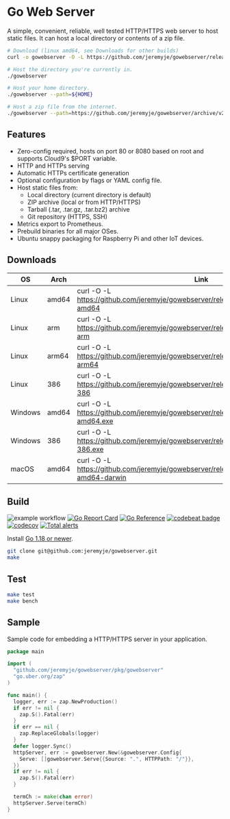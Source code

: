 # Go Web Server

A simple, convenient, reliable, well tested HTTP/HTTPS web server to host static files.
It can host a local directory or contents of a zip file.

```bash
# Download (linux amd64, see Downloads for other builds)
curl -o gowebserver -O -L https://github.com/jeremyje/gowebserver/releases/download/v2.0.0/server-amd64; chmod +x gowebserver

# Host the directory you're currently in.
./gowebserver

# Host your home directory.
./gowebserver --path=${HOME}

# Host a zip file from the internet.
./gowebserver --path=https://github.com/jeremyje/gowebserver/archive/v2.0.0.zip
```

## Features

* Zero-config required, hosts on port 80 or 8080 based on root and supports Cloud9's $PORT variable.
* HTTP and HTTPs serving
* Automatic HTTPs certificate generation
* Optional configuration by flags or YAML config file.
* Host static files from:
  * Local directory (current directory is default)
  * ZIP archive (local or from HTTP/HTTPS)
  * Tarball (.tar, .tar.gz, .tar.bz2) archive
  * Git repository (HTTPS, SSH)
* Metrics export to Prometheus.
* Prebuild binaries for all major OSes.
* Ubuntu snappy packaging for Raspberry Pi and other IoT devices.

## Downloads

|    OS    | Arch  | Link
|----------|-------|-------------------------------------------------------------------------------------------
|Linux     | amd64 | curl -O -L https://github.com/jeremyje/gowebserver/releases/download/v2.0.0/server-amd64
|Linux     | arm   | curl -O -L https://github.com/jeremyje/gowebserver/releases/download/v2.0.0/server-arm
|Linux     | arm64 | curl -O -L https://github.com/jeremyje/gowebserver/releases/download/v2.0.0/server-arm64
|Linux     | 386   | curl -O -L https://github.com/jeremyje/gowebserver/releases/download/v2.0.0/server-386
|Windows   | amd64 | curl -O -L https://github.com/jeremyje/gowebserver/releases/download/v2.0.0/server-amd64.exe
|Windows   | 386   | curl -O -L https://github.com/jeremyje/gowebserver/releases/download/v2.0.0/server-386.exe
|macOS     | amd64 | curl -O -L https://github.com/jeremyje/gowebserver/releases/download/v2.0.0/server-amd64-darwin

## Build

![example workflow](https://github.com/jeremyje/gowebserver/actions/workflows/deploy.yml/badge.svg) [![Go Report Card](https://goreportcard.com/badge/github.com/jeremyje/gowebserver)](https://goreportcard.com/report/github.com/jeremyje/gowebserver) [![Go Reference](https://pkg.go.dev/badge/github.com/jeremyje/gowebserver.svg)](https://pkg.go.dev/github.com/jeremyje/gowebserver) [![codebeat badge](https://codebeat.co/badges/de86a882-9038-4994-afe2-fea7d93f63cb)](https://codebeat.co/projects/github-com-jeremyje-gowebserver-master) [![codecov](https://codecov.io/gh/jeremyje/gowebserver/branch/master/graph/badge.svg)](https://codecov.io/gh/jeremyje/gowebserver) [![Total alerts](https://img.shields.io/lgtm/alerts/g/jeremyje/gowebserver.svg?logo=lgtm&logoWidth=18)](https://lgtm.com/projects/g/jeremyje/gowebserver/alerts/)

Install [Go 1.18 or newer](https://golang.org/dl/).

```bash
git clone git@github.com:jeremyje/gowebserver.git
make
```

## Test

```bash
make test
make bench
```

## Sample

Sample code for embedding a HTTP/HTTPS server in your application.

```go
package main

import (
  "github.com/jeremyje/gowebserver/pkg/gowebserver"
  "go.uber.org/zap"
)

func main() {
  logger, err := zap.NewProduction()
  if err != nil {
    zap.S().Fatal(err)
  }
  if err == nil {
    zap.ReplaceGlobals(logger)
  }
  defer logger.Sync()
  httpServer, err := gowebserver.New(&gowebserver.Config{
    Serve: []gowebserver.Serve{{Source: ".", HTTPPath: "/"}},
  })
  if err != nil {
    zap.S().Fatal(err)
  }

  termCh := make(chan error)
  httpServer.Serve(termCh)
}

```
